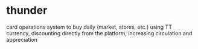 # thunder
card operations system to buy daily (market, stores, etc.) using TT currency, discounting directly from the platform, increasing circulation and appreciation
